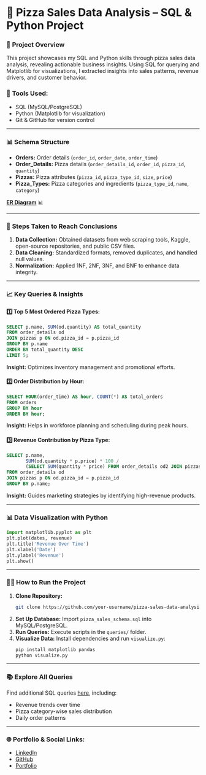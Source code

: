 # 🍕 **Pizza Sales Data Analysis** – SQL & Python Project

### 🚀 **Project Overview**
This project showcases my SQL and Python skills through pizza sales data analysis, revealing actionable business insights. Using SQL for querying and Matplotlib for visualizations, I extracted insights into sales patterns, revenue drivers, and customer behavior.

### 🔧 **Tools Used:**  
- SQL (MySQL/PostgreSQL)  
- Python (Matplotlib for visualization)  
- Git & GitHub for version control

---

### 📊 **Schema Structure**
- **Orders:** Order details (`order_id`, `order_date`, `order_time`)
- **Order_Details:** Pizza details (`order_details_id`, `order_id`, `pizza_id`, `quantity`)
- **Pizzas:** Pizza attributes (`pizza_id`, `pizza_type_id`, `size`, `price`)
- **Pizza_Types:** Pizza categories and ingredients (`pizza_type_id`, `name`, `category`)

**[ER Diagram](link-to-your-diagram)** 📊

---

### 🧩 **Steps Taken to Reach Conclusions**
1. **Data Collection:** Obtained datasets from web scraping tools, Kaggle, open-source repositories, and public CSV files.
2. **Data Cleaning:** Standardized formats, removed duplicates, and handled null values.
3. **Normalization:** Applied 1NF, 2NF, 3NF, and BNF to enhance data integrity.

---

### 📈 **Key Queries & Insights**
#### 1️⃣ **Top 5 Most Ordered Pizza Types:**
```sql
SELECT p.name, SUM(od.quantity) AS total_quantity
FROM order_details od
JOIN pizzas p ON od.pizza_id = p.pizza_id
GROUP BY p.name
ORDER BY total_quantity DESC
LIMIT 5;
```
**Insight:** Optimizes inventory management and promotional efforts.

#### 2️⃣ **Order Distribution by Hour:**
```sql
SELECT HOUR(order_time) AS hour, COUNT(*) AS total_orders
FROM orders
GROUP BY hour
ORDER BY hour;
```
**Insight:** Helps in workforce planning and scheduling during peak hours.

#### 3️⃣ **Revenue Contribution by Pizza Type:**
```sql
SELECT p.name, 
       SUM(od.quantity * p.price) * 100 / 
       (SELECT SUM(quantity * price) FROM order_details od2 JOIN pizzas p2 ON od2.pizza_id = p2.pizza_id) AS revenue_percentage
FROM order_details od
JOIN pizzas p ON od.pizza_id = p.pizza_id
GROUP BY p.name;
```
**Insight:** Guides marketing strategies by identifying high-revenue products.

---

### 📊 **Data Visualization with Python**
```python
import matplotlib.pyplot as plt
plt.plot(dates, revenue)
plt.title('Revenue Over Time')
plt.xlabel('Date')
plt.ylabel('Revenue')
plt.show()
```

---

### 🏃‍♂️ **How to Run the Project**
1. **Clone Repository:**  
   ```bash
   git clone https://github.com/your-username/pizza-sales-data-analysis.git
   ```
2. **Set Up Database:** Import `pizza_sales_schema.sql` into MySQL/PostgreSQL.
3. **Run Queries:** Execute scripts in the `queries/` folder.
4. **Visualize Data:** Install dependencies and run `visualize.py`:
   ```bash
   pip install matplotlib pandas
   python visualize.py
   ```

---

### 📚 **Explore All Queries**  
Find additional SQL queries [here](link-to-queries-folder), including:
- Revenue trends over time  
- Pizza category-wise sales distribution  
- Daily order patterns

---

### 🌐 **Portfolio & Social Links:**  
- [LinkedIn](your-linkedin-link)  
- [GitHub](your-github-link)  
- [Portfolio](your-portfolio-link)

